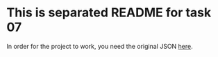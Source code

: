 # This is separated README for task 07

In order for the project to work, you need the original JSON [here](https://jsonbase.com/sls-team/vacations).
